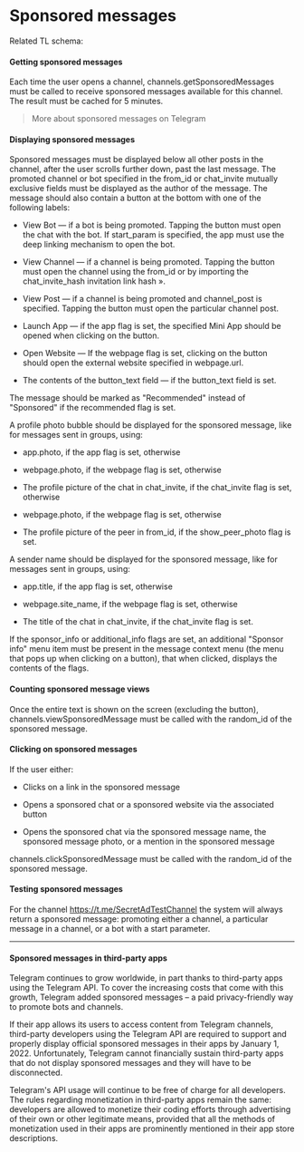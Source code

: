 # Sponsored messages

Related TL schema:

#### Getting sponsored messages

Each time the user opens a channel, channels.getSponsoredMessages must be called to receive sponsored messages available for this channel. The result must be cached for 5 minutes.

> More about sponsored messages on Telegram

#### Displaying sponsored messages

Sponsored messages must be displayed below all other posts in the channel, after the user scrolls further down, past the last message. The promoted channel or bot specified in the from_id or chat_invite mutually exclusive fields must be displayed as the author of the message. The message should also contain a button at the bottom with one of the following labels:

- View Bot — if a bot is being promoted. Tapping the button must open the chat with the bot. If start_param is specified, the app must use the deep linking mechanism to open the bot.

- View Channel — if a channel is being promoted. Tapping the button must open the channel using the from_id or by importing the chat_invite_hash invitation link hash ».

- View Post — if a channel is being promoted and channel_post is specified. Tapping the button must open the particular channel post.

- Launch App — if the app flag is set, the specified Mini App should be opened when clicking on the button.

- Open Website — If the webpage flag is set, clicking on the button should open the external website specified in webpage.url.

- The contents of the button_text field — if the button_text field is set.

The message should be marked as "Recommended" instead of "Sponsored" if the recommended flag is set.

A profile photo bubble should be displayed for the sponsored message, like for messages sent in groups, using:

- app.photo, if the app flag is set, otherwise

- webpage.photo, if the webpage flag is set, otherwise

- The profile picture of the chat in chat_invite, if the chat_invite flag is set, otherwise

- webpage.photo, if the webpage flag is set, otherwise

- The profile picture of the peer in from_id, if the show_peer_photo flag is set.

A sender name should be displayed for the sponsored message, like for messages sent in groups, using:

- app.title, if the app flag is set, otherwise

- webpage.site_name, if the webpage flag is set, otherwise

- The title of the chat in chat_invite, if the chat_invite flag is set.

If the sponsor_info or additional_info flags are set, an additional "Sponsor info" menu item must be present in the message context menu (the menu that pops up when clicking on a button), that when clicked, displays the contents of the flags.

#### Counting sponsored message views

Once the entire text is shown on the screen (excluding the button), channels.viewSponsoredMessage must be called with the random_id of the sponsored message.

#### Clicking on sponsored messages

If the user either:

- Clicks on a link in the sponsored message

- Opens a sponsored chat or a sponsored website via the associated button

- Opens the sponsored chat via the sponsored message name, the sponsored message photo, or a mention in the sponsored message

channels.clickSponsoredMessage must be called with the random_id of the sponsored message.

#### Testing sponsored messages

For the channel https://t.me/SecretAdTestChannel the system will always return a sponsored message: promoting either a channel, a particular message in a channel, or a bot with a start parameter.

---

#### Sponsored messages in third-party apps

Telegram continues to grow worldwide, in part thanks to third-party apps using the Telegram API. To cover the increasing costs that come with this growth, Telegram added sponsored messages – a paid privacy-friendly way to promote bots and channels.

If their app allows its users to access content from Telegram channels, third-party developers using the Telegram API are required to support and properly display official sponsored messages in their apps by January 1, 2022. Unfortunately, Telegram cannot financially sustain third-party apps that do not display sponsored messages and they will have to be disconnected.

Telegram's API usage will continue to be free of charge for all developers. The rules regarding monetization in third-party apps remain the same: developers are allowed to monetize their coding efforts through advertising of their own or other legitimate means, provided that all the methods of monetization used in their apps are prominently mentioned in their app store descriptions.

